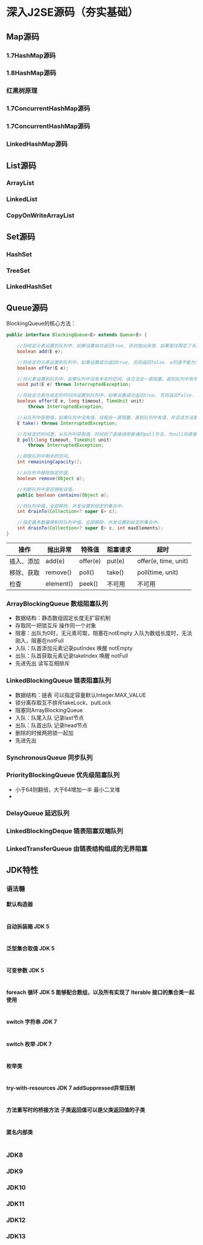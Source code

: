 # 深入J2SE源码（夯实基础）

## Map源码

### 1.7HashMap源码
### 1.8HashMap源码
### 红黑树原理
### 1.7ConcurrentHashMap源码
### 1.7ConcurrentHashMap源码
### LinkedHashMap源码

## List源码

### ArrayList
### LinkedList
### CopyOnWriteArrayList

## Set源码
### HashSet
### TreeSet
### LinkedHashSet

## Queue源码
BlockingQueue的核心方法：
```java
public interface BlockingQueue<E> extends Queue<E> {

    //将给定元素设置到队列中，如果设置成功返回true, 否则抛出异常。如果是往限定了长度的队列中设置值，推荐使用offer()方法。
    boolean add(E e);

    //将给定的元素设置到队列中，如果设置成功返回true, 否则返回false. e的值不能为空，否则抛出空指针异常。
    boolean offer(E e);

    //将元素设置到队列中，如果队列中没有多余的空间，该方法会一直阻塞，直到队列中有多余的空间。
    void put(E e) throws InterruptedException;

    //将给定元素在给定的时间内设置到队列中，如果设置成功返回true, 否则返回false.
    boolean offer(E e, long timeout, TimeUnit unit)
        throws InterruptedException;

    //从队列中获取值，如果队列中没有值，线程会一直阻塞，直到队列中有值，并且该方法取得了该值。
    E take() throws InterruptedException;

    //在给定的时间里，从队列中获取值，时间到了直接调用普通的poll方法，为null则直接返回null。
    E poll(long timeout, TimeUnit unit)
        throws InterruptedException;

    //获取队列中剩余的空间。
    int remainingCapacity();

    //从队列中移除指定的值。
    boolean remove(Object o);

    //判断队列中是否拥有该值。
    public boolean contains(Object o);

    //将队列中值，全部移除，并发设置到给定的集合中。
    int drainTo(Collection<? super E> c);

    //指定最多数量限制将队列中值，全部移除，并发设置到给定的集合中。
    int drainTo(Collection<? super E> c, int maxElements);
}
```

操作 | 抛出异常 | 特殊值 | 阻塞请求 | 超时
----|----|----|----|----
插入、添加 | add(e) | offer(e) | put(e) | offer(e, time, unit)
移除、获取 | remove() | poll() | take() | poll(time, unit)
检查 | element() | peek() | 不可用 | 不可用




### ArrayBlockingQueue 数组阻塞队列
- 数据结构：静态数组固定长度无扩容机制
- 存取同一把锁互斥 操作同一个对象
- 阻塞：出队为0时，无元素可取，阻塞在notEmpty 入队为数组长度时，无法刚入，阻塞在notFull
- 入队：队首添加元素记录putIndex 唤醒 notEmpty 
- 出队：队首获取元素记录takeIndex 唤醒 notFull
- 先进先出 读写互相排斥

### LinkedBlockingQueue 链表阻塞队列
- 数据结构：链表 可以指定容量默认Integer.MAX_VALUE
- 锁分离存取互不排斥takeLock、putLock
- 阻塞同ArrayBlockingQueue
- 入队：队尾入队 记录last节点
- 出队：队首出队 记录head节点
- 删除的时候两把锁一起加
- 先进先出
  
### SynchronousQueue 同步队列

### PriorityBlockingQueue 优先级阻塞队列 
- 小于64则翻倍，大于64增加一半 最小二叉堆
- 

### DelayQueue 延迟队列
  
### LinkedBlockingDeque 链表阻塞双端队列

### LinkedTransferQueue 由链表结构组成的无界阻塞

## JDK特性

### 语法糖

#### 默认构造器
```java
```
#### 自动拆装箱 JDK 5 
```java
```
#### 泛型集合取值 JDK 5 
```java
```
#### 可变参数 JDK 5 
```java
```
#### foreach 循环 JDK 5  能够配合数组，以及所有实现了 Iterable 接口的集合类一起使用
```java
```
#### switch 字符串 JDK 7 
```java
```
#### switch 枚举 JDK 7 
```java
```
#### 枚举类
```java
```
#### try-with-resources JDK 7  addSuppressed异常压制
```java
```
#### 方法重写时的桥接方法 子类返回值可以是父类返回值的子类
```java
```
#### 匿名内部类
```java
```

### JDK8

### JDK9

### JDK10

### JDK11

### JDK12

### JDK13